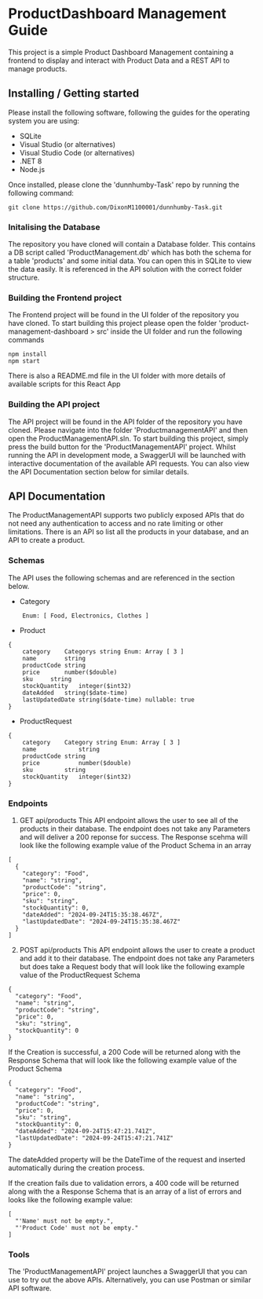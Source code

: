 # ProductDashboard Management Guide

This project is a simple Product Dashboard Management containing a frontend to display and interact with Product Data and a REST API to manage products.

## Installing / Getting started

Please install the following software, following the guides for the operating system you are using:
- SQLite
- Visual Studio (or alternatives)
- Visual Studio Code (or alternatives)
- .NET 8
- Node.js

Once installed, please clone the 'dunnhumby-Task' repo by running the following command:
```shell
git clone https://github.com/DixonM1100001/dunnhumby-Task.git
```

### Initalising the Database

The repository you have cloned will contain a Database folder. This contains a DB script called 'ProductManagement.db' which has both the schema for a table 'products' and some initial data.
You can open this in SQLite to view the data easily. It is referenced in the API solution with the correct folder structure. 

### Building the Frontend project

The Frontend project will be found in the UI folder of the repository you have cloned.
To start building this project please open the folder 'product-management-dashboard > src' inside the UI folder and run the following commands

```shell
npm install
npm start
```

There is also a README.md file in the UI folder with more details of available scripts for this React App

### Building the API project

The API project will be found in the API folder of the repository you have cloned. Please navigate into the folder 'ProductmanagementAPI' and then open the ProductManagementAPI.sln.
To start building this project, simply press the build button for the 'ProductManagementAPI' project. 
Whilst running the API in development mode, a SwaggerUI will be launched with interactive documentation of the available API requests.
You can also view the API Documentation section below for similar details.

## API Documentation

The ProductManagementAPI supports two publicly exposed APIs that do not need any authentication to access and no rate limiting or other limitations.
There is an API so list all the products in your database, and an API to create a product.

### Schemas
The API uses the following schemas and are referenced in the section below. 
- Category
```shell 
	Enum: [ Food, Electronics, Clothes ]
```
- Product
```shell
{
	category	Categorys string Enum: Array [ 3 ]
	name		string
	productCode	string
	price		number($double)
	sku		string
	stockQuantity	integer($int32)
	dateAdded	string($date-time)
	lastUpdatedDate	string($date-time) nullable: true
}
```
- ProductRequest
```shell
{
	category	Category string Enum: Array [ 3 ]
	name	        string
	productCode	string
	price	        number($double)
	sku	        string
	stockQuantity	integer($int32)
}
```

### Endpoints

1) GET api/products
This API endpoint allows the user to see all of the products in their database. The endpoint does not take any Parameters and will deliver a 200 reponse for success. 
The Response scehma will look like the following example value of the Product Schema in an array
```shell
[
  {
    "category": "Food",
    "name": "string",
    "productCode": "string",
    "price": 0,
    "sku": "string",
    "stockQuantity": 0,
    "dateAdded": "2024-09-24T15:35:38.467Z",
    "lastUpdatedDate": "2024-09-24T15:35:38.467Z"
  }
]
```

2) POST api/products
This API endpoint allows the user to create a product and add it to their database. The endpoint does not take any Parameters but does take a Request body that will look like the following example value of the ProductRequest Schema
```shell 
{
  "category": "Food",
  "name": "string",
  "productCode": "string",
  "price": 0,
  "sku": "string",
  "stockQuantity": 0
}
```
If the Creation is successful, a 200 Code will be returned along with the Response Schema that will look like the following example value of the Product Schema
```shell
{
  "category": "Food",
  "name": "string",
  "productCode": "string",
  "price": 0,
  "sku": "string",
  "stockQuantity": 0,
  "dateAdded": "2024-09-24T15:47:21.741Z",
  "lastUpdatedDate": "2024-09-24T15:47:21.741Z"
}
```
The dateAdded property will be the DateTime of the request and inserted automatically during the creation process.

If the creation fails due to validation errors, a 400 code will be returned along with the a Response Schema that is an array of a list of errors and looks like the following example value:
```shell
[
  "'Name' must not be empty.",
  "'Product Code' must not be empty."
]
``` 

### Tools
The 'ProductManagementAPI' project launches a SwaggerUI that you can use to try out the above APIs. Alternatively, you can use Postman or similar API software.